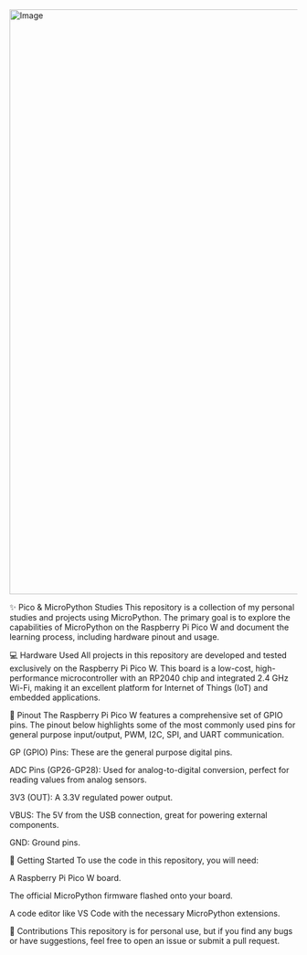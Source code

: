 <img width="1024" height="1024" alt="Image" src="https://github.com/user-attachments/assets/04f89085-2968-45d1-a7f2-61a41e572abd" />

✨ Pico & MicroPython Studies
This repository is a collection of my personal studies and projects using MicroPython. The primary goal is to explore the capabilities of MicroPython on the Raspberry Pi Pico W and document the learning process, including hardware pinout and usage.

💻 Hardware Used
All projects in this repository are developed and tested exclusively on the Raspberry Pi Pico W. This board is a low-cost, high-performance microcontroller with an RP2040 chip and integrated 2.4 GHz Wi-Fi, making it an excellent platform for Internet of Things (IoT) and embedded applications.

🔌 Pinout
The Raspberry Pi Pico W features a comprehensive set of GPIO pins. The pinout below highlights some of the most commonly used pins for general purpose input/output, PWM, I2C, SPI, and UART communication.

GP (GPIO) Pins: These are the general purpose digital pins.

ADC Pins (GP26-GP28): Used for analog-to-digital conversion, perfect for reading values from analog sensors.

3V3 (OUT): A 3.3V regulated power output.

VBUS: The 5V from the USB connection, great for powering external components.

GND: Ground pins.

🚀 Getting Started
To use the code in this repository, you will need:

A Raspberry Pi Pico W board.

The official MicroPython firmware flashed onto your board.

A code editor like VS Code with the necessary MicroPython extensions.

🤝 Contributions
This repository is for personal use, but if you find any bugs or have suggestions, feel free to open an issue or submit a pull request.

